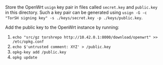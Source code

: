 Store the OpenWrt `usign` key pair in files called `secret.key` and `public.key` in this directory. Such a key pair can be generated using `usign -G -c "TorSH signing key" -s ./keys/secret.key -p ./keys/public.key`.

Add the public key to the OpenWrt instance by running:
1. `echo "src/gz torshrepo http://10.42.0.1:8000/download/openwrt" >> /etc/opkg.conf`
2. `echo $'untrusted comment: XYZ' > /public.key`
3. `opkg-key add /public.key`
4. `opkg update`
